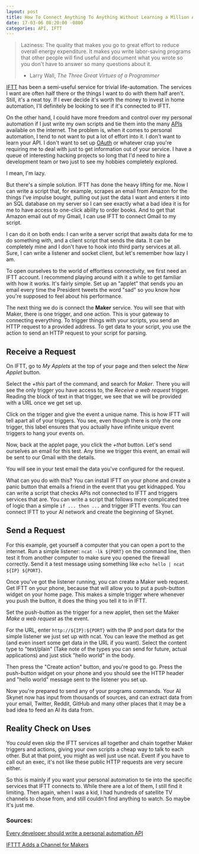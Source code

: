 ```yaml
---
layout: post
title: How To Connect Anything To Anything Without Learning a Million APIs
date: 17-03-06 08:20:00 -0800
categories: API, IFTT
---
```


> Laziness: The quality that makes you go to great effort to reduce overall energy expenditure. It makes you write labor-saving programs that other people will find useful and document what you wrote so you don't have to answer so many questions about it.
> 
> - Larry Wall, *The Three Great Virtues of a Programmer*

[IFTT](https://ifttt.com) has been a semi-useful service for trivial life-automation. The services I want are often half there or the things I want to do with them half aren't. Still, it's a neat toy. If I ever decide it's worth the money to invest in home automation, I'll definitely be looking to see if it's connected to IFTT. 

On the other hand, I could have more freedom and control over my personal automation if I just write my own scripts and tie them into the many [APIs](https://www.programmableweb.com/apis/directory) available on the internet. The problem is, when it comes to personal automation, I tend to not want to put a lot of effort into it. I don't want to learn your API. I don't want to set up [OAuth](https://oauth.net/) or whatever crap you're requiring me to deal with just to get information out of your service. I have a queue of interesting hacking projects so long that I'd need to hire a development team or two just to see my hobbies completely explored.

I mean, I'm lazy.

But there's a simple solution. IFTT has done the heavy lifting for me. Now I can write a script that, for example, scrapes an email from Amazon for the things I've impulse bought, pulling out just the data I want and enters it into an SQL database on my server so I can see exactly what a bad idea it is for me to have access to one-click ability to order books. And to get that Amazon email out of my Gmail, I can use IFTT to connect Gmail to my script.

I can do it on both ends: I can write a server script that awaits data for me to do something with, and a client script that sends the data. It can be completely mine and I don't have to hook into third party services at all. Sure, I can write a listener and socket client, but let's remember how lazy I am.

To open ourselves to the world of effortless connectivity, we first need an IFTT account. I recommend playing around with it a while to get familiar with how it works. It's fairly simple. Set up an "applet" that sends you an email every time the President tweets the word "sad" so you know how you're supposed to feel about his performance.

The next thing we do is connect the **Maker** service. You will see that with Maker, there is one trigger, and one action. This is your gateway to connecting everything. To trigger things with your scripts, you send an HTTP request to a provided address. To get data to your script, you use the action to send an HTTP request to your script for parsing.

## Receive a Request

On IFTT, go to *My Applets* at the top of your page and then select the *New Applet* button.

Select the *+this* part of the command, and search for *Maker*. There you will see the only trigger you have access to, the *Receive a web request* trigger. Reading the block of text in that trigger, we see that we will be provided with a URL once we get set up.

Click on the trigger and give the event a unique name. This is how IFTT will tell apart all of your triggers. You see, even though there is only the one trigger, this label ensures that you actually have infinite unique event triggers to hang your events on.

Now, back at the applet page, you click the *+that* button. Let's send ourselves an email for this test. Any time we trigger this event, an email will be sent to our Gmail with the details.

You will see in your test email the data you've configured for the request.

What can you do with this? You can install IFTT on your phone and create a panic button that emails a friend in the event that you get kidnapped. You can write a script that checks APIs not connected to IFTT and triggers services that are. You can write a script that follows more complicated tree of logic than a simple `if ... then ...` and trigger IFTT events. You can connect IFTT to your AI network and create the beginning of Skynet.

## Send a Request

For this example, get yourself a computer that you can open a port to the internet. Run a simple listener: `ncat -lk ${PORT}` on the command line, then test it from another computer to make sure you opened the firewall correctly. Send it a test message using something like `echo hello | ncat ${IP} ${PORT}`.

Once you've got the listener running, you can create a Maker web request. Get IFTT on your phone, because that will allow you to put a push-button widget on your home page. This makes a simple trigger where whenever you push the button, it does the thing you tell it to in IFTT.

Set the push-button as the trigger for a new applet, then set the Maker *Make a web request* as the event.

For the URL, enter `http://${IP}:${PORT}` with the IP and port data for the simple listener we just set up with ncat. You can leave the method as get (and even insert some get data in the URL if you want). Select the content type to "text/plain" (Take note of the types you can send for future, actual applications) and just stick "hello world" in the body.

Then press the "Create action" button, and you're good to go. Press the push-button widget on your phone and you should see the HTTP header and "hello world" message sent to the listener you set up.

Now you're prepared to send any of your programs commands. Your AI Skynet now has input from thousands of sources, and can extract data from your email, Twitter, Reddit, GitHub and many other places that it may be a bad idea to feed an AI its data from.


## Reality Check on Uses

You *could* even skip the IFTT services all together and chain together Maker triggers and actions, giving your own scripts a cheap way to talk to each other. But at that point, you might as well just use ncat. Event if you have to call out an exec, it's not like these public HTTP requests are very secure either. 

So this is mainly if you want your personal automation to tie into the specific services that IFTT connects to. While there are a lot of them, I still find it limiting. Then again, when I was a kid, I had hundreds of satellite TV channels to chose from, and still couldn't find anything to watch. So maybe it's just me.

### Sources:

[Every developer should write a personal automation API](https://dev.to/anotherdevblog/every-developer-should-write-a-personal-automation-api)

[IFTTT Adds a Channel for Makers](http://makezine.com/2015/06/26/ifttt-adds-new-channel-makers/)